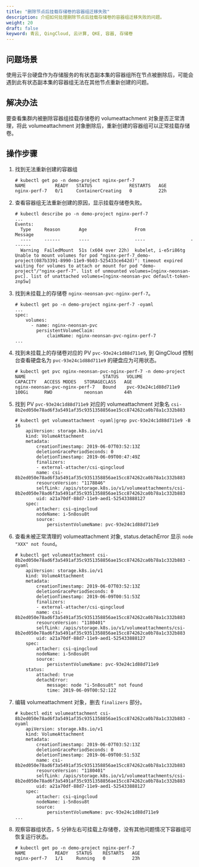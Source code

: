 ```yaml
---
title: "删除节点后挂载存储卷的容器组迁移失败"
description: 介绍如何处理删除节点后挂载存储卷的容器组迁移失败的问题。
weight: 20
draft: false
keyword: 青云, QingCloud, 云计算, QKE, 容器, 存储卷
---
```


## 问题场景

使用云平台硬盘作为存储服务的有状态副本集的容器组所在节点被删除后，可能会遇到此有状态副本集的容器组无法在其他节点重新创建的问题。

## 解决办法

要查看集群内被删除容器组挂载存储卷的 volumeattachment 对象是否正常清理，将此 volumeattachment 对象删除后，重新创建的容器组可以正常挂载存储卷。

##  操作步骤

1. 找到无法重新创建的容器组

   ```
   # kubectl get po -n demo-project nginx-perf-7
   NAME           READY   STATUS              RESTARTS   AGE
   nginx-perf-7   0/1     ContainerCreating   0          22h
   ```

2. 查看容器组无法重新创建的原因，显示挂载存储卷失败。

   ```
   # kubectl describe po -n demo-project nginx-perf-7
   ...
   Events:
     Type     Reason       Age                  From                 Message
     ----     ------       ----                 ----                 -------
     Warning  FailedMount  51s (x604 over 22h)  kubelet, i-e5ri86tg  Unable to mount volumes for pod "nginx-perf-7_demo-project(087b3391-8990-11e9-9b03-525433ce642d)": timeout expired waiting for volumes to attach or mount for pod "demo-project"/"nginx-perf-7". list of unmounted volumes=[nginx-neonsan-pvc]. list of unattached volumes=[nginx-neonsan-pvc default-token-znp5w]
   ```

3. 找到未挂载上的存储卷 `nginx-neonsan-pvc-nginx-perf-7`。

   ```
   # kubectl get po -n demo-project nginx-perf-7 -oyaml
   ...
   spec:
       volumes:
         - name: nginx-neonsan-pvc
           persistentVolumeClaim:
               claimName: nginx-neonsan-pvc-nginx-perf-7
   ...
   ```

4. 找到未挂载上的存储卷对应的 PV `pvc-93e24c1d88d711e9`, 到 QingCloud 控制台查看硬盘名为 `pvc-93e24c1d88d711e9` 的硬盘应为可用状态。

   ```
   # kubectl get pvc nginx-neonsan-pvc-nginx-perf-7 -n demo-project
   NAME                             STATUS   VOLUME                 CAPACITY   ACCESS MODES   STORAGECLASS   AGE
   nginx-neonsan-pvc-nginx-perf-7   Bound    pvc-93e24c1d88d711e9   100Gi      RWO            neonsan        44h
   ```



5. 找到 PV `pvc-93e24c1d88d711e9` 对应的 volumeattachment 对象名 `csi-8b2ed050e78ad6f3a5491af35c9351358856ae15cc874262ca0b78a1c332b883`

   ```
   # kubectl get volumeattachment -oyaml|grep pvc-93e24c1d88d711e9 -B 16
       apiVersion: storage.k8s.io/v1
       kind: VolumeAttachment
       metadata:
           creationTimestamp: 2019-06-07T03:52:13Z
           deletionGracePeriodSeconds: 0
           deletionTimestamp: 2019-06-09T00:47:49Z
           finalizers:
           - external-attacher/csi-qingcloud
           name: csi-8b2ed050e78ad6f3a5491af35c9351358856ae15cc874262ca0b78a1c332b883
           resourceVersion: "1178846"
           selfLink: /apis/storage.k8s.io/v1/volumeattachments/csi-8b2ed050e78ad6f3a5491af35c9351358856ae15cc874262ca0b78a1c332b883
           uid: a21a70df-88d7-11e9-aed1-525433888127
       spec:
           attacher: csi-qingcloud
           nodeName: i-5n8osu8t
           source:
               persistentVolumeName: pvc-93e24c1d88d711e9
   ```

6. 查看未被正常清理的 volumeattachment 对象, status.detachError 显示 `node "XXX" not found`。

   ```
   # kubectl get volumeattachment csi-8b2ed050e78ad6f3a5491af35c9351358856ae15cc874262ca0b78a1c332b883 -oyaml
       apiVersion: storage.k8s.io/v1
       kind: VolumeAttachment
       metadata:
           creationTimestamp: 2019-06-07T03:52:13Z
           deletionGracePeriodSeconds: 0
           deletionTimestamp: 2019-06-09T00:51:53Z
           finalizers:
           - external-attacher/csi-qingcloud
           name: csi-8b2ed050e78ad6f3a5491af35c9351358856ae15cc874262ca0b78a1c332b883
           resourceVersion: "1180401"
           selfLink: /apis/storage.k8s.io/v1/volumeattachments/csi-8b2ed050e78ad6f3a5491af35c9351358856ae15cc874262ca0b78a1c332b883
           uid: a21a70df-88d7-11e9-aed1-525433888127
       spec:
           attacher: csi-qingcloud
           nodeName: i-5n8osu8t
           source:
               persistentVolumeName: pvc-93e24c1d88d711e9
       status:
           attached: true
           detachError:
               message: node "i-5n8osu8t" not found
               time: 2019-06-09T00:52:12Z
   ```

7. 编辑 volumeattachment 对象，删去 `finalizers` 部分。

   ```
   # kubectl edit volumeattachment csi-8b2ed050e78ad6f3a5491af35c9351358856ae15cc874262ca0b78a1c332b883 -oyaml
       apiVersion: storage.k8s.io/v1
       kind: VolumeAttachment
       metadata:
           creationTimestamp: 2019-06-07T03:52:13Z
           deletionGracePeriodSeconds: 0
           deletionTimestamp: 2019-06-09T00:51:53Z
           name: csi-8b2ed050e78ad6f3a5491af35c9351358856ae15cc874262ca0b78a1c332b883
           resourceVersion: "1180401"
           selfLink: /apis/storage.k8s.io/v1/volumeattachments/csi-8b2ed050e78ad6f3a5491af35c9351358856ae15cc874262ca0b78a1c332b883
           uid: a21a70df-88d7-11e9-aed1-525433888127
       spec:
           attacher: csi-qingcloud
           nodeName: i-5n8osu8t
           source:
               persistentVolumeName: pvc-93e24c1d88d711e9
   ...
   ```

8. 观察容器组状态，5 分钟左右可挂载上存储卷，没有其他问题情况下容器组可恢复运行状态。

   ```
   # kubectl get po -n demo-project nginx-perf-7
   NAME           READY   STATUS    RESTARTS   AGE
   nginx-perf-7   1/1     Running   0          23h
   ```

   

